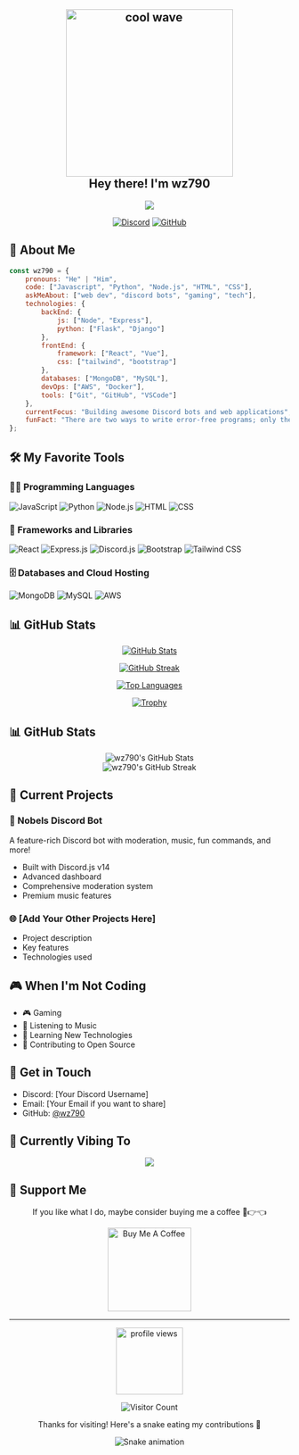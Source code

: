 <h2 align="center">
  <img src="https://media1.tenor.com/m/AuBOgaPV41cAAAAd/shinya-shinyahiragi.gif" alt="cool wave" width="300" ><br>
  Hey there! I'm wz790
</h2>

<p align="center">
  <img src="https://readme-typing-svg.herokuapp.com/?lines=Full+Stack+Developer;Discord+Bot+Developer;Always+learning+new+things&font=Fira%20Code&center=true&width=380&height=50">
</p>

<div align="center">
  
[![Discord](https://img.shields.io/badge/Discord-7289DA?style=for-the-badge&logo=discord&logoColor=white)](https://discord.gg/)
[![GitHub](https://img.shields.io/badge/GitHub-100000?style=for-the-badge&logo=github&logoColor=white)](https://github.com/wz790)
</div>

## 🚀 About Me

```javascript
const wz790 = {
    pronouns: "He" | "Him",
    code: ["Javascript", "Python", "Node.js", "HTML", "CSS"],
    askMeAbout: ["web dev", "discord bots", "gaming", "tech"],
    technologies: {
        backEnd: {
            js: ["Node", "Express"],
            python: ["Flask", "Django"]
        },
        frontEnd: {
            framework: ["React", "Vue"],
            css: ["tailwind", "bootstrap"]
        },
        databases: ["MongoDB", "MySQL"],
        devOps: ["AWS", "Docker"],
        tools: ["Git", "GitHub", "VSCode"]
    },
    currentFocus: "Building awesome Discord bots and web applications",
    funFact: "There are two ways to write error-free programs; only the third one works"
};
```

## 🛠️ My Favorite Tools

### 👨‍💻 Programming Languages

<p>
  <img alt="JavaScript" src="https://img.shields.io/badge/JavaScript-F7DF1E.svg?logo=javascript&logoColor=black">
  <img alt="Python" src="https://img.shields.io/badge/Python-14354C.svg?logo=python&logoColor=white">
  <img alt="Node.js" src="https://img.shields.io/badge/Node.js-43853D.svg?logo=node.js&logoColor=white">
  <img alt="HTML" src="https://img.shields.io/badge/HTML-E34F26.svg?logo=html5&logoColor=white">
  <img alt="CSS" src="https://img.shields.io/badge/CSS-1572B6.svg?logo=css3&logoColor=white">
</p>

### 🧰 Frameworks and Libraries

<p>
  <img alt="React" src="https://img.shields.io/badge/React-20232a.svg?logo=react&logoColor=%2361DAFB">
  <img alt="Express.js" src="https://img.shields.io/badge/Express.js-404d59.svg?logo=express&logoColor=white">
  <img alt="Discord.js" src="https://img.shields.io/badge/Discord.js-7289DA.svg?logo=discord&logoColor=white">
  <img alt="Bootstrap" src="https://img.shields.io/badge/Bootstrap-7952B3.svg?logo=bootstrap&logoColor=white">
  <img alt="Tailwind CSS" src="https://img.shields.io/badge/Tailwind%20CSS-38B2AC.svg?logo=tailwind-css&logoColor=white">
</p>

### 🗄️ Databases and Cloud Hosting

<p>
  <img alt="MongoDB" src="https://img.shields.io/badge/MongoDB-4ea94b.svg?logo=mongodb&logoColor=white">
  <img alt="MySQL" src="https://img.shields.io/badge/MySQL-00f.svg?logo=mysql&logoColor=white">
  <img alt="AWS" src="https://img.shields.io/badge/AWS-232F3E.svg?logo=amazon-aws&logoColor=white">
</p>

## 📊 GitHub Stats

<div align="center">
  
[![GitHub Stats](https://github-readme-stats-git-masterrstaa-rickstaa.vercel.app/api?username=wz790&show_icons=true&theme=radical)](https://github.com/wz790)

[![GitHub Streak](https://streak-stats.demolab.com?user=wz790&theme=radical)](https://git.io/streak-stats)

[![Top Languages](https://github-readme-stats-git-masterrstaa-rickstaa.vercel.app/api/top-langs/?username=wz790&layout=compact&theme=radical)](https://github.com/wz790)

[![Trophy](https://github-profile-trophy.vercel.app/?username=wz790&theme=radical&row=1)](https://github.com/wz790)

</div>

## 📊 GitHub Stats

<div align="center">
  <img src="https://github-readme-stats.vercel.app/api?username=wz790&show_icons=true&theme=radical" alt="wz790's GitHub Stats" />
</div>

<div align="center">
  <img src="https://github-readme-streak-stats.herokuapp.com/?user=wz790&theme=radical" alt="wz790's GitHub Streak" />
</div>

## 🎯 Current Projects

### 🤖 Nobels Discord Bot
A feature-rich Discord bot with moderation, music, fun commands, and more!
- Built with Discord.js v14
- Advanced dashboard
- Comprehensive moderation system
- Premium music features

### 🌐 [Add Your Other Projects Here]
- Project description
- Key features
- Technologies used

## 🎮 When I'm Not Coding

- 🎮 Gaming
- 🎵 Listening to Music
- 🌱 Learning New Technologies
- 🤝 Contributing to Open Source

## 💬 Get in Touch

- Discord: [Your Discord Username]
- Email: [Your Email if you want to share]
- GitHub: [@wz790](https://github.com/wz790)

## 🎵 Currently Vibing To

<div align="center">
  <img src="https://spotify-github-profile.vercel.app/api/view?uid=SPOTIFY_USER_ID&cover_image=true&theme=novatorem" />
</div>

## 🤝 Support Me

<div align="center">
  <p>If you like what I do, maybe consider buying me a coffee 🥺👉👈</p>
  <a href="https://www.buymeacoffee.com/YOUR_USERNAME" target="_blank"><img src="https://cdn.buymeacoffee.com/buttons/v2/default-red.png" alt="Buy Me A Coffee" width="150" ></a>
</div>

---

<div align="center">
  <img src="/api/placeholder/100/100" alt="profile views" width="120">
  <br>
  
  ![Visitor Count](https://profile-counter.glitch.me/wz790/count.svg)
  
  <p>Thanks for visiting! Here's a snake eating my contributions 🐍</p>
  
  ![Snake animation](https://github.com/wz790/wz790/blob/output/github-contribution-grid-snake.svg)
</div>
